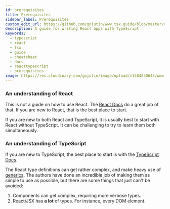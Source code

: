 ```yaml
---
id: prerequisites
title: Prerequisites
sidebar_label: Prerequisites
custom_edit_url: https://github.com/gojutin/www.tsx.guide/blob/master/docs/introduction/prerequisites.md
description: A guide for writing React apps with TypeScript
keywords:
  - typescript
  - react
  - tsx
  - guide
  - cheatsheet
  - docs
  - reacttypescript
  - prerequisites
image: https://res.cloudinary.com/gojutin/image/upload/v1584230645/www.tsx.guide/tsx-guide-logo.png
---
```


### An understanding of React

This is not a guide on how to use React. The [React Docs](https://reactjs.org/docs/getting-started.html) do a great job of that. If you are new to React, that is the best place to start.

If you are new to both React and TypeScript, it is usually best to start with React without TypeScript. It can be challenging to try to learn them both simultaneously.

### An understanding of TypeScript

If you are new to TypeScript, the best place to start is with the [TypeScript Docs](https://www.typescriptlang.org/docs/home.html).

The React type definitions can get rather complex, and make heavy use of [generics](https://www.typescriptlang.org/docs/handbook/generics.html).
The authors have done an incredible job of making them as simple to use as possible, but there are some things that just can't be avoided:

1. Components can get complex, requiring more verbose types.
2. React/JSX has **a lot** of types. For instance, every DOM element.
